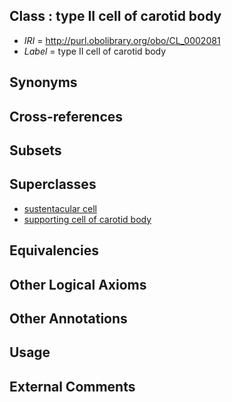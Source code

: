 
## Class : type II cell of carotid body

 * *IRI* = http://purl.obolibrary.org/obo/CL_0002081
 * *Label* = type II cell of carotid body

## Synonyms


## Cross-references


## Subsets


## Superclasses

 * [sustentacular cell](../../CL/03/CL_0000703.md)
 * [supporting cell of carotid body](../../CL/56/CL_0002256.md)

## Equivalencies


## Other Logical Axioms


## Other Annotations


## Usage


## External Comments

